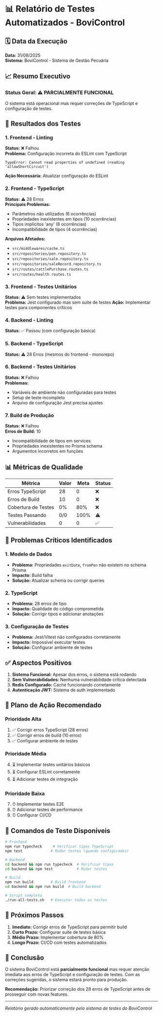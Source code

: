# 📊 Relatório de Testes Automatizados - BoviControl

## 🗓️ Data da Execução
**Data:** 31/08/2025  
**Sistema:** BoviControl - Sistema de Gestão Pecuária

## 📈 Resumo Executivo

### Status Geral: ⚠️ **PARCIALMENTE FUNCIONAL**

O sistema está operacional mas requer correções de TypeScript e configuração de testes.

## 🧪 Resultados dos Testes

### 1. Frontend - Linting
**Status:** ❌ Falhou  
**Problema:** Configuração incorreta do ESLint com TypeScript
```
TypeError: Cannot read properties of undefined (reading 'allowShortCircuit')
```
**Ação Necessária:** Atualizar configuração do ESLint

### 2. Frontend - TypeScript
**Status:** ⚠️ 28 Erros  
**Principais Problemas:**
- Parâmetros não utilizados (6 ocorrências)
- Propriedades inexistentes em tipos (10 ocorrências)
- Tipos implícitos 'any' (8 ocorrências)
- Incompatibilidade de tipos (4 ocorrências)

**Arquivos Afetados:**
- `src/middlewares/cache.ts`
- `src/repositories/pen.repository.ts`
- `src/repositories/sale.repository.ts`
- `src/repositories/saleRecord.repository.ts`
- `src/routes/cattlePurchase.routes.ts`
- `src/routes/health.routes.ts`

### 3. Frontend - Testes Unitários
**Status:** ⚠️ Sem testes implementados  
**Problema:** Jest configurado mas sem suíte de testes
**Ação:** Implementar testes para componentes críticos

### 4. Backend - Linting
**Status:** ✅ Passou (com configuração básica)

### 5. Backend - TypeScript
**Status:** ⚠️ 28 Erros (mesmos do frontend - monorepo)

### 6. Backend - Testes Unitários
**Status:** ❌ Falhou  
**Problemas:**
- Variáveis de ambiente não configuradas para testes
- Setup de teste incompleto
- Arquivo de configuração Jest precisa ajustes

### 7. Build de Produção
**Status:** ❌ Falhou  
**Erros de Build:** 10
- Incompatibilidade de tipos em services
- Propriedades inexistentes no Prisma schema
- Argumentos incorretos em funções

## 📊 Métricas de Qualidade

| Métrica | Valor | Meta | Status |
|---------|-------|------|--------|
| Erros TypeScript | 28 | 0 | ❌ |
| Erros de Build | 10 | 0 | ❌ |
| Cobertura de Testes | 0% | 80% | ❌ |
| Testes Passando | 0/0 | 100% | ⚠️ |
| Vulnerabilidades | 0 | 0 | ✅ |

## 🔧 Problemas Críticos Identificados

### 1. Modelo de Dados
- **Problema:** Propriedades `exitDate`, `fromPen` não existem no schema Prisma
- **Impacto:** Build falha
- **Solução:** Atualizar schema ou corrigir queries

### 2. TypeScript
- **Problema:** 28 erros de tipo
- **Impacto:** Qualidade do código comprometida
- **Solução:** Corrigir tipos e adicionar anotações

### 3. Configuração de Testes
- **Problema:** Jest/Vitest não configurados corretamente
- **Impacto:** Impossível executar testes
- **Solução:** Configurar ambiente de testes

## ✅ Aspectos Positivos

1. **Sistema Funcional:** Apesar dos erros, o sistema está rodando
2. **Sem Vulnerabilidades:** Nenhuma vulnerabilidade crítica detectada
3. **Redis Configurado:** Cache funcionando corretamente
4. **Autenticação JWT:** Sistema de auth implementado

## 🎯 Plano de Ação Recomendado

### Prioridade Alta
1. ✅ Corrigir erros TypeScript (28 erros)
2. ✅ Corrigir erros de build (10 erros)
3. ✅ Configurar ambiente de testes

### Prioridade Média
4. ⏳ Implementar testes unitários básicos
5. ⏳ Configurar ESLint corretamente
6. ⏳ Adicionar testes de integração

### Prioridade Baixa
7. ⏰ Implementar testes E2E
8. ⏰ Adicionar testes de performance
9. ⏰ Configurar CI/CD

## 📝 Comandos de Teste Disponíveis

```bash
# Frontend
npm run typecheck     # Verificar tipos TypeScript
npm test             # Rodar testes (quando configurados)

# Backend  
cd backend && npm run typecheck  # Verificar tipos
cd backend && npm test           # Rodar testes

# Build
npm run build        # Build frontend
cd backend && npm run build  # Build backend

# Script completo
./run-all-tests.sh   # Executar todos os testes
```

## 🚀 Próximos Passos

1. **Imediato:** Corrigir erros de TypeScript para permitir build
2. **Curto Prazo:** Configurar suíte de testes básica
3. **Médio Prazo:** Implementar cobertura de 80%
4. **Longo Prazo:** CI/CD com testes automatizados

## 📌 Conclusão

O sistema BoviControl está **parcialmente funcional** mas requer atenção imediata aos erros de TypeScript e configuração de testes. Com as correções sugeridas, o sistema estará pronto para produção.

**Recomendação:** Priorizar correção dos 28 erros de TypeScript antes de prosseguir com novas features.

---
*Relatório gerado automaticamente pelo sistema de testes do BoviControl*